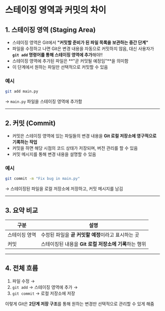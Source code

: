 # 스테이징 영역과 커밋의 차이

## 1. 스테이징 영역 (Staging Area)

- 스테이징 영역은 Git에서 **"커밋할 준비가 된 파일 목록을 보관하는 중간 단계"**
- 파일을 수정하고 나면 Git은 변경 내용을 자동으로 커밋하지 않음,
  대신 사용자가 **`git add` 명령어를 통해 스테이징 영역에 추가**해야!!
- 스테이징 영역에 추가된 파일은 **"곧 커밋될 예정임"**을 의미함
- 이 단계에서 원하는 파일만 선택적으로 커밋할 수 있음

### 예시
```bash
git add main.py
```

→ `main.py` 파일을 스테이징 영역에 추가함

---

## 2. 커밋 (Commit)

- 커밋은 스테이징 영역에 있는 파일들의 변경 내용을 **Git 로컬 저장소에 영구적으로 기록하는 작업**
- 커밋을 하면 해당 시점의 코드 상태가 저장되며, 버전 관리를 할 수 있음
- 커밋 메시지를 통해 변경 내용을 설명할 수 있음

### 예시
```bash
git commit -m "Fix bug in main.py"
```

→ 스테이징된 파일을 로컬 저장소에 저장하고, 커밋 메시지를 남김

---

## 3. 요약 비교

| 구분           | 설명                                                  |
|----------------|-------------------------------------------------------|
| 스테이징 영역  | 수정된 파일을 **곧 커밋할 예정**이라고 표시하는 곳     |
| 커밋           | 스테이징된 내용을 **Git 로컬 저장소에 기록**하는 행위  |

---

## 4. 전체 흐름

1. 파일 수정 →  
2. `git add` → 스테이징 영역에 추가 →  
3. `git commit` → 로컬 저장소에 저장

이렇게 Git은 **2단계 저장 구조**를 통해 원하는 변경만 선택적으로 관리할 수 있게 해줌